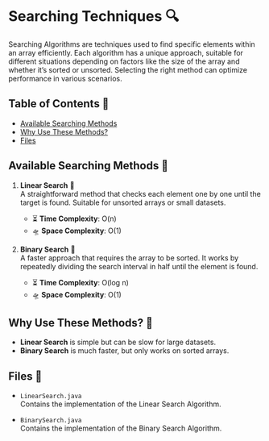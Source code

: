 # Searching Techniques 🔍

Searching Algorithms are techniques used to find specific elements within an array efficiently. Each algorithm has a unique approach, suitable for different situations depending on factors like the size of the array and whether it’s sorted or unsorted. Selecting the right method can optimize performance in various scenarios.

## Table of Contents 📑
- [Available Searching Methods](#available-searching-methods)
- [Why Use These Methods?](#why-use-these-methods?)
- [Files](#files)

## Available Searching Methods 📑

1. **Linear Search** 📏  
   A straightforward method that checks each element one by one until the target is found. Suitable for unsorted arrays or small datasets.

   - ⏳ **Time Complexity**: O(n)
   - 🛸 **Space Complexity**: O(1)

2. **Binary Search** 📶  
   A faster approach that requires the array to be sorted. It works by repeatedly dividing the search interval in half until the element is found.

   - ⏳ **Time Complexity**: O(log n)
   - 🛸 **Space Complexity**: O(1)

## Why Use These Methods? 🌟

- **Linear Search** is simple but can be slow for large datasets.
- **Binary Search** is much faster, but only works on sorted arrays.

## Files 📂

- `LinearSearch.java`  
  Contains the implementation of the Linear Search Algorithm.

- `BinarySearch.java`  
  Contains the implementation of the Binary Search Algorithm.
